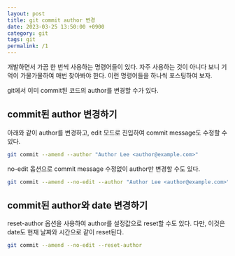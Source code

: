 ```yaml
---
layout: post
title: git commit author 변경
date: 2023-03-25 13:50:00 +0900
category: git
tags: git
permalink: /1
---
```

개발하면서 가끔 한 번씩 사용하는 명령어들이 있다. 자주 사용하는 것이 아니다 보니 기억이 가물가물하여 매번 찾아봐야 한다. 이런 명령어들을 하나씩 포스팅하여 보자.

git에서 이미 commit된 코드의 author를 변경할 수가 있다.

## commit된 author 변경하기

아래와 같이 author를 변경하고, edit 모드로 진입하여 commit message도 수정할 수 있다.

```bash
git commit --amend --author "Author Lee <author@example.com>"
```

no-edit 옵션으로 commit message 수정없이 author만 변경할 수도 있다.

```bash
git commit --amend --no-edit --author "Author Lee <author@example.com>"
```

## commit된 author와 date 변경하기

reset-author 옵션을 사용하여 author를 설정값으로 reset할 수도 있다. 다만, 이것은 date도 현재 날짜와 시간으로 같이 reset된다.

```bash
git commit --amend --no-edit --reset-author
```
